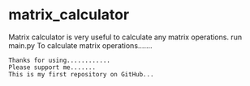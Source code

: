# matrix_calculator
Matrix calculator is very useful to calculate any matrix operations.
run main.py
 To calculate matrix operations.......



    Thanks for using............
    Please support me.......
    This is my first repository on GitHub...
